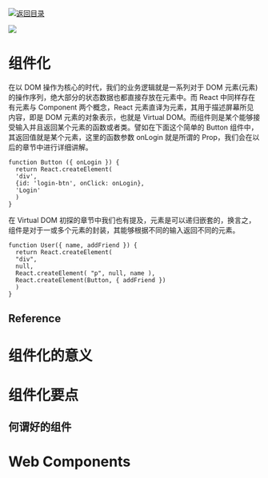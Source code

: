 [![返回目录](https://parg.co/US3)](https://parg.co/UGZ)

![](https://coding.net/u/hoteam/p/Cache/git/raw/master/2016/12/2/1--EO6XOpPOBezhM-3C5vl1Q.jpeg)

# 组件化

在以 DOM 操作为核心的时代，我们的业务逻辑就是一系列对于 DOM 元素(元素)的操作序列，绝大部分的状态数据也都直接存放在元素中。而 React 中同样存在有元素与 Component 两个概念，React 元素直译为元素，其用于描述屏幕所见内容，即是 DOM 元素的对象表示，也就是 Virtual DOM。而组件则是某个能够接受输入并且返回某个元素的函数或者类。譬如在下面这个简单的 Button 组件中，其返回值就是某个元素，这里的函数参数 onLogin 就是所谓的 Prop，我们会在以后的章节中进行详细讲解。

```
function Button ({ onLogin }) {
  return React.createElement(
  'div',
  {id: 'login-btn', onClick: onLogin},
  'Login'
  )
}
```

在 Virtual DOM 初探的章节中我们也有提及，元素是可以递归嵌套的，换言之，组件是对于一或多个元素的封装，其能够根据不同的输入返回不同的元素。

```
function User({ name, addFriend }) {
  return React.createElement(
  "div",
  null,
  React.createElement( "p", null, name ),
  React.createElement(Button, { addFriend })
  )
}
```

## Reference

# 组件化的意义

# 组件化要点

## 何谓好的组件

# Web Components
